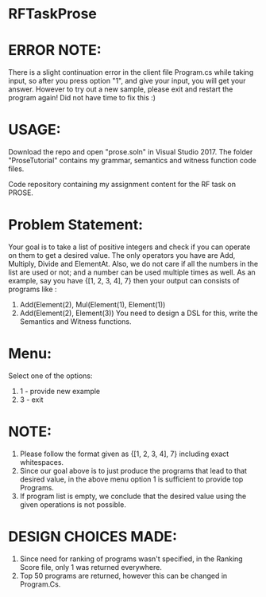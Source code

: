 # RFTaskProse

# ERROR NOTE: 
There is a slight continuation error in the client file Program.cs while taking input, so after you press option "1", and give your input, 
you will get your answer. However to try out a new sample, please exit and restart the program again! Did not have time to fix this :)

# USAGE:
Download the repo and open "prose.soln" in Visual Studio 2017. The folder "ProseTutorial" contains my grammar, semantics and witness function code files.

Code repository containing my assignment content for the RF task on PROSE.

# Problem Statement: 
Your goal is to take a list of positive integers and check if you can operate on them to get a desired value.
The only operators you have are Add, Multiply, Divide and ElementAt. Also, we do not care if all the numbers in the list are used or not; 
and a number can be used multiple times as well. As an example, say you have {[1, 2, 3, 4], 7} then your output can consists of programs like :

1. Add(Element(2), Mul(Element(1), Element(1))
2. Add(Element(2), Element(3))
You need to design a DSL for this, write the Semantics and Witness functions.

# Menu: 
Select one of the options:
1. 1 - provide new example
3. 3 - exit


# NOTE:
1. Please follow the format given as {[1, 2, 3, 4], 7} including exact whitespaces.
2. Since our goal above is to just produce the programs that lead to that desired value, in the above menu option 1 is sufficient to provide top Programs.
3. If program list is empty, we conclude that the desired value using the given operations is not possible.

# DESIGN CHOICES MADE:

1. Since need for ranking of programs wasn't specified, in the Ranking Score file, only 1 was returned everywhere.
2. Top 50 programs are returned, however this can be changed in Program.Cs.
